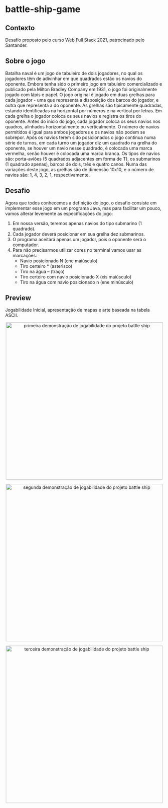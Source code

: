 # battle-ship-game

## Contexto
Desafio proposto pelo curso Web Full Stack 2021, patrocinado pelo Santander. 

## Sobre o jogo
Batalha naval é um jogo de tabuleiro de dois jogadores, no qual os jogadores têm de adivinhar em que quadrados estão os navios do oponente. Embora tenha sido o primeiro jogo em tabuleiro comercializado e publicado pela Milton Bradley Company em 1931, o jogo foi originalmente jogado com lápis e papel. O jogo original é jogado em duas grelhas para cada jogador - uma que representa a disposição dos barcos do jogador, e outra que representa a do oponente. As grelhas são tipicamente quadradas, estando identificadas na horizontal por números e na vertical por letras. Em cada grelha o jogador coloca os seus navios e registra os tiros do oponente. Antes do início do jogo, cada jogador coloca os seus navios nos quadros, alinhados horizontalmente ou verticalmente. O número de navios permitidos é igual para ambos jogadores e os navios não podem se sobrepor. Após os navios terem sido posicionados o jogo continua numa série de turnos, em cada turno um jogador diz um quadrado na grelha do oponente, se houver um navio nesse quadrado, é colocada uma marca vermelha, senão houver é colocada uma marca branca. Os tipos de navios são: porta-aviões (5 quadrados adjacentes em forma de T), os submarinos (1 quadrado apenas), barcos de dois, três e quatro canos. Numa das variações deste jogo, as grelhas são de dimensão 10x10, e o número de navios são: 1, 4, 3, 2, 1, respectivamente.

## Desafio
Agora que todos conhecemos a definição do jogo, o desafio consiste em implementar esse jogo em um programa Java, mas para facilitar um pouco, vamos alterar levemente as especificações do jogo:
1. Em nossa versão, teremos apenas navios do tipo submarino (1 quadrado).
2. Cada jogador deverá posicionar em sua grelha dez submarinos.
3. O programa aceitará apenas um jogador, pois o oponente será o computador.
4. Para não precisarmos utilizar cores no terminal vamos usar as marcações:
   - Navio posicionado N (ene maiúsculo)
   - Tiro certeiro * (asterisco)
   - Tiro na água – (traço)
   - Tiro certeiro com navio posicionado X (xis maiúsculo)
   - Tiro na água com navio posicionado n (ene minúsculo)
 

## Preview
Jogabilidade Inicial, apresentação de mapas e arte baseada na tabela ASCII.

<p align="center"><img  width="500" alt="primeira demonstração de jogabilidade do projeto battle ship" src="https://github.com/42kkkkkaren/jogo-foge-foge/blob/master/img/jogabilidade0.png?raw=true" /></p>

<p align="center"><img  width="500" alt="segunda demonstração de jogabilidade do projeto battle ship" src="https://github.com/42kkkkkaren/jogo-foge-foge/blob/master/img/jogabilidade1.png?raw=true" /></p>

<p align="center"><img  width="500" alt="terceira demonstração de jogabilidade do projeto battle ship" src="https://github.com/42kkkkkaren/jogo-foge-foge/blob/master/img/jogabilidade2.png?raw=true" /></p>
